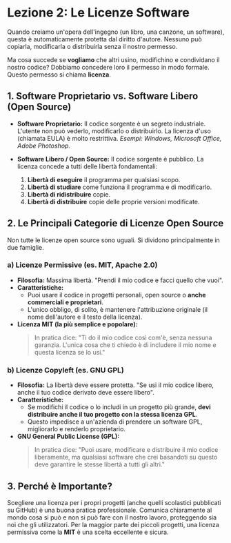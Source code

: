 # Lezione 2: Le Licenze Software

Quando creiamo un'opera dell'ingegno (un libro, una canzone, un software), questa è automaticamente protetta dal diritto d'autore. Nessuno può copiarla, modificarla o distribuirla senza il nostro permesso.

Ma cosa succede se **vogliamo** che altri usino, modifichino e condividano il nostro codice? Dobbiamo concedere loro il permesso in modo formale. Questo permesso si chiama **licenza**.

## 1. Software Proprietario vs. Software Libero (Open Source)

*   **Software Proprietario:** Il codice sorgente è un segreto industriale. L'utente non può vederlo, modificarlo o distribuirlo. La licenza d'uso (chiamata EULA) è molto restrittiva. *Esempi: Windows, Microsoft Office, Adobe Photoshop.*

*   **Software Libero / Open Source:** Il codice sorgente è pubblico. La licenza concede a tutti delle libertà fondamentali:
    1.  **Libertà di eseguire** il programma per qualsiasi scopo.
    2.  **Libertà di studiare** come funziona il programma e di modificarlo.
    3.  **Libertà di ridistribuire** copie.
    4.  **Libertà di distribuire** copie delle proprie versioni modificate.

## 2. Le Principali Categorie di Licenze Open Source

Non tutte le licenze open source sono uguali. Si dividono principalmente in due famiglie.

### a) Licenze Permissive (es. MIT, Apache 2.0)
*   **Filosofia:** Massima libertà. "Prendi il mio codice e facci quello che vuoi".
*   **Caratteristiche:**
    *   Puoi usare il codice in progetti personali, open source o **anche commerciali e proprietari**.
    *   L'unico obbligo, di solito, è mantenere l'attribuzione originale (il nome dell'autore e il testo della licenza).
*   **Licenza MIT (la più semplice e popolare):**
    > In pratica dice: "Ti do il mio codice così com'è, senza nessuna garanzia. L'unica cosa che ti chiedo è di includere il mio nome e questa licenza se lo usi."

### b) Licenze Copyleft (es. GNU GPL)
*   **Filosofia:** La libertà deve essere protetta. "Se usi il mio codice libero, anche il tuo codice derivato deve essere libero".
*   **Caratteristiche:**
    *   Se modifichi il codice o lo includi in un progetto più grande, **devi distribuire anche il tuo progetto con la stessa licenza GPL**.
    *   Questo impedisce a un'azienda di prendere un software GPL, migliorarlo e renderlo proprietario.
*   **GNU General Public License (GPL):**
    > In pratica dice: "Puoi usare, modificare e distribuire il mio codice liberamente, ma qualsiasi software che crei basandoti su questo deve garantire le stesse libertà a tutti gli altri."

## 3. Perché è Importante?

Scegliere una licenza per i propri progetti (anche quelli scolastici pubblicati su GitHub) è una buona pratica professionale. Comunica chiaramente al mondo cosa si può e non si può fare con il nostro lavoro, proteggendo sia noi che gli utilizzatori. Per la maggior parte dei piccoli progetti, una licenza permissiva come la **MIT** è una scelta eccellente e sicura.